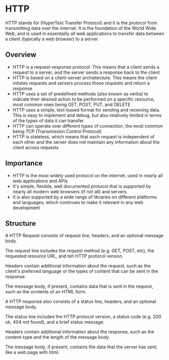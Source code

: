 # HTTP

HTTP stands for (HyperText Transfer Protocol) and it is the protocol from transmitting data over the internet.
It is the foundation of the World Wide Web, and is used in essentailly all web applications to transfer data between
a client (typically a web browser) to a server.

## Overview

- HTTP is a request-response protocol. This means that a client sends a request to a server, and the server sends a response back to the client
- HTTP is based on a client-server archietecture. This means the client intiates requests and servers process those requests and return a response
- HTTP uses a set of predefined methods (also known as verbs) to indicate their desired action to be performed on a specific resource, most common ones being GET, POST, PUT, and DELETE
- HTTP uses a simple, text-based format for sending and receiving data. This is easy to implement and debug, but also relatively limited in terms of the types of data it can transfer
- HTTP can operate over different types of connection, the most common being TCP (Transmission Control Protocol)
- HTTP is stateless, which means that each request is independent of each other and the server does not maintain any information about the client across requests

## Importance

- HTTP is the most widely used protocol on the internet, used in nearly all web applications and APIs
- It's simple, flexible, well documented protocol that is supported by nearly all modern web browsers (if not all) and servers
- It is also supported by a wide range of libraries on different platforms and languages, which continues to make it relevant in any web development

## Structure

A HTTP Request consists of request line, headers, and an optional message body.

The request line includes the request method (e.g. GET, POST, etc), the requested resource URL, and teh HTTP protocol version.

Headers contain additional information about the request, such as the client's preferred language or the types of content that can be sent in the response.

The message body, if present, contains data that is sent in the request, such as the ocntents of an HTML form.

A HTTP response also consists of a status line, headers, and an optional message body.

The status line includes the HTTP protocol version, a status code (e.g. 200 ok, 404 not found), and a brief status message.

Headers contain additional information about the response, such as the content-type and the length of the message body.

The message body, if present, contains the data that the server has sent, like a web page with html.

